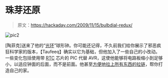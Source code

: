 # 珠芽还原

> 原文：<https://hackaday.com/2009/11/15/bulbdial-redux/>

![pic2](img/8430c9dba555f0f2c7dfa7ffdeb34e96.png "pic2")

[陶菲克]送来了他的“[光环](http://taufeeq.com/geek/circle_of_light/)”球形钟。你可能还记得，不久前我们给你展示了邪恶疯狂科学家的版本，【Taufeeq】确实以它为基础，但他加入了一些自己的小改动。一些变化包括使用带 [RTC](http://hackaday.com/2009/10/27/parts-chronodot-rtc-module-ds3231/) 芯片的 PIC 代替 AVR，这使他能够将电路板缩小到足够小，以适应钟面的后面，而不是前面。他甚至[方便地拉上所有东西的拉链](http://taufeeq.com/geek/circle_of_light/page2.htm)，帮你打造自己的家。